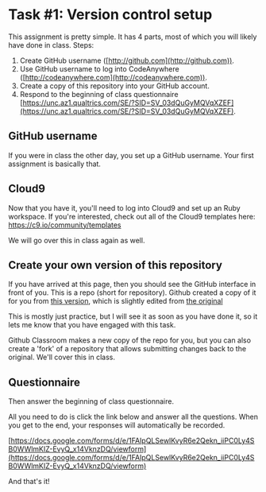 # Task \#1: Version control setup

This assignment is pretty simple. 
It has 4 parts, most of which you will likely have done in class. 
Steps: 

1. Create GitHub username ([http://github.com](http://github.com)).
2. Use GitHub username to log into CodeAnywhere ([http://codeanywhere.com](http://codeanywhere.com)). 
3. Create a copy of this repository into your GitHub account. 
4. Respond to the beginning of class questionnaire [https://unc.az1.qualtrics.com/SE/?SID=SV_03dQuGyMQVqXZEF](https://unc.az1.qualtrics.com/SE/?SID=SV_03dQuGyMQVqXZEF). 

## GitHub username

If you were in class the other day, you set up a GitHub username. 
Your first assignment is basically that. 

## Cloud9

Now that you have it, you'll need to log into Cloud9 and set up an Ruby workspace. 
If you're interested, check out all of the Cloud9 templates here: https://c9.io/community/templates

We will go over this in class again as well. 

## Create your own version of this repository

If you have arrived at this page, then you should see the GitHub interface in front of you. 
This is a repo (short for repository). Github created a copy of it for you from [this version](https://github.com/eah13/task1-version-control), which is slightly edited from [the original](https://github.com/inls161/task1-version-control)

This is mostly just practice, but I will see it as soon as you have done it, so it lets me know that you have engaged with this task. 

Github Classroom makes a new copy of the repo for you, but you can also create a 'fork' of a repository that allows submitting changes back to the original.  We'll cover this in class. 

## Questionnaire

Then answer the beginning of class questionnaire. 

All you need to do is click the link below and answer all the questions. When you get to the end, your responses will automatically be recorded.  

[https://docs.google.com/forms/d/e/1FAIpQLSewlKvyR6e2Qekn_iiPC0Ly4SB0WWlmKIZ-EvyQ_x14VknzDQ/viewform](https://docs.google.com/forms/d/e/1FAIpQLSewlKvyR6e2Qekn_iiPC0Ly4SB0WWlmKIZ-EvyQ_x14VknzDQ/viewform)

And that's it!
 
